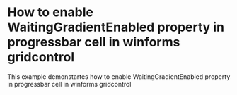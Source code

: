 # How to enable WaitingGradientEnabled property in progressbar cell in winforms gridcontrol
This example demonstartes how to enable WaitingGradientEnabled property in progressbar cell in winforms gridcontrol
